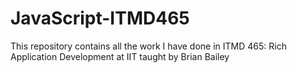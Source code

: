 # JavaScript-ITMD465

This repository contains all the work I have done in ITMD 465: Rich Application Development at IIT taught by Brian Bailey
